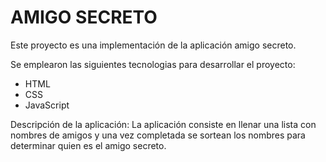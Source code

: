 <h1>AMIGO SECRETO</h1>

Este proyecto es una implementación de la aplicación amigo secreto.

Se emplearon las siguientes tecnologias para desarrollar el proyecto:
  - HTML
  - CSS
  - JavaScript

Descripción de la aplicación:
  La aplicación consiste en llenar una lista con nombres de amigos y una vez completada se sortean
  los nombres para determinar quien es el amigo secreto.
